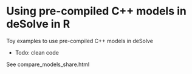 # Using pre-compiled C++ models in deSolve in R

Toy examples to use pre-compiled C++ models in deSolve

- Todo: clean code

See compare_models_share.html
